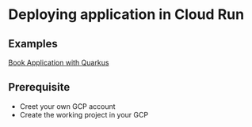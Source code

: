 # Deploying application in Cloud Run

## Examples
  [Book Application with Quarkus](book-quarkus/README.md)

## Prerequisite
- Creet your own GCP account
- Create the working project in your GCP